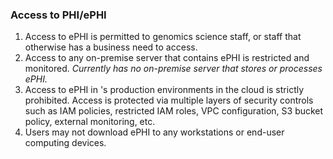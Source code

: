 ### Access to PHI/ePHI

1. Access to ePHI is permitted to genomics science staff, or staff that
   otherwise has a business need to access.
1. Access to any on-premise server that contains ePHI is restricted and
   monitored. *Currently  has no on-premise server that stores or
   processes ePHI.*
1. Access to ePHI in 's production environments in the cloud is strictly
   prohibited. Access is protected via multiple layers of security controls 
   such as IAM policies, restricted IAM roles, VPC configuration, S3 bucket 
   policy, external monitoring, etc.
1. Users may not download ePHI to any workstations or end-user computing
   devices.